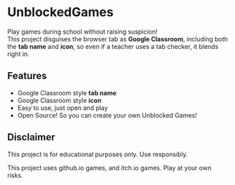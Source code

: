 # UnblockedGames

Play games during school without raising suspicion!  
This project disguises the browser tab as **Google Classroom**, including both the **tab name** and **icon**, so even if a teacher uses a tab checker, it blends right in.

## Features
- Google Classroom style **tab name**
- Google Classroom style **icon**
- Easy to use, just open and play
- Open Source! So you can create your own Unblocked Games!

## Disclaimer
This project is for educational purposes only. Use responsibly.

This project uses github.io games, and itch.io games. Play at your own risks.
